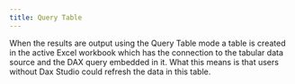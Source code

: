 ```yaml
---
title: Query Table
---
```

When the results are output using the Query Table mode a table is created in the active Excel workbook which has the connection to the tabular data source and the DAX query embedded in it. What this means is that users without Dax Studio could refresh the data in this table.
